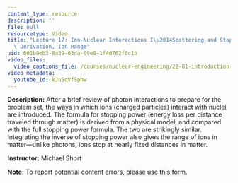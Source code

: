 ```yaml
---
content_type: resource
description: ''
file: null
resourcetype: Video
title: "Lecture 17: Ion-Nuclear Interactions I\u2014Scattering and Stopping Power\
  \ Derivation, Ion Range"
uid: 801b9eb3-8a39-63da-09e9-1f4d762f8c1b
video_files:
  video_captions_file: /courses/nuclear-engineering/22-01-introduction-to-nuclear-engineering-and-ionizing-radiation-fall-2016/lecture-videos/ion-nuclear-interactions-i2014scattering-and-stopping-power-derivation-ion-range/kJu5qVfSphw.vtt
video_metadata:
  youtube_id: kJu5qVfSphw
---
```


**Description:** After a brief review of photon interactions to prepare for the problem set, the ways in which ions (charged particles) interact with nuclei are introduced. The formula for stopping power (energy loss per distance traveled through matter) is derived from a physical model, and compared with the full stopping power formula. The two are strikingly similar. Integrating the inverse of stopping power also gives the range of ions in matter—unlike photons, ions stop at nearly fixed distances in matter.

**Instructor:** Michael Short

**Note:** To report potential content errors, [please use this form](https://forms.gle/8B2zcUvfCtgJdTdE7).